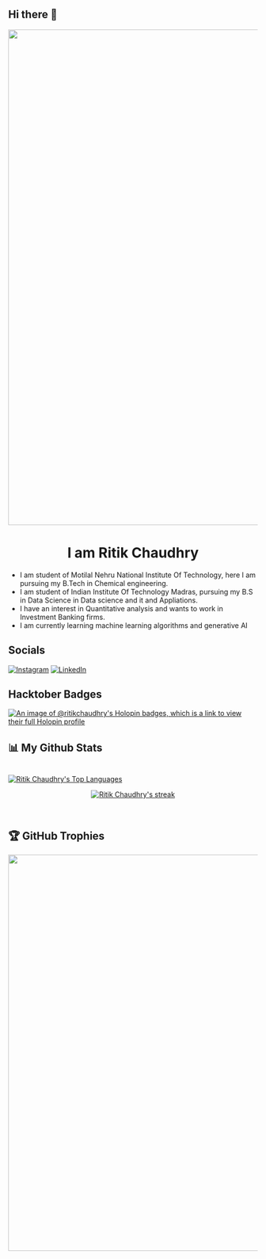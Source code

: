 ## Hi there 👋

<div align="center">
<img src="https://user-images.githubusercontent.com/94922914/233506434-36031a8f-41f2-4c8d-9252-3624edfb0953.gif" align="center" width="1000" />
<!--img src="https://user-images.githubusercontent.com/42115530/92640221-9728ca00-f2fa-11ea-8994-c72b26e937de.gif" align="center"-->
</div><h1 align="center">I am Ritik Chaudhry</h1>

- I am student of Motilal Nehru National Institute Of Technology, here I am pursuing my B.Tech in Chemical engineering.
- I am student of Indian Institute Of Technology Madras, pursuing my B.S in Data Science in Data science and it and Appliations.
- I have an interest in Quantitative analysis and wants to work in Investment Banking firms.
- I am currently learning machine learning algorithms and generative AI
## Socials
[![Instagram](https://img.shields.io/badge/Instagram-%23E4405F.svg?logo=Instagram&logoColor=white)](https://instagram.com/ritik._.chaudhry)
[![LinkedIn](https://img.shields.io/badge/LinkedIn-%230077B5.svg?logo=linkedin&logoColor=white)](https://linkedin.com/in/ritik-chaudhry)

## Hacktober Badges
[![An image of @ritikchaudhry's Holopin badges, which is a link to view their full Holopin profile](https://holopin.me/ritikchaudhry)](https://holopin.io/@ritikchaudhry)

## 📊 My Github Stats

  <br/>
    <!--<a href="https://github.com/RITIK-CHAUDHRY/github-readme-stats"><img alt="Ritik Chaudhry's Github Stats" src="https://github-readme-stats.vercel.app/api?username=RITIK-CHAUDHRY&show_icons=true&count_private=true&theme=react&hide_border=true&bg_color=0D1117" /></a>-->
  <a href="https://github.com/RITIK-CHAUDHRY/github-readme-stats"><img alt="Ritik Chaudhry's Top Languages" src="https://github-readme-stats.vercel.app/api/top-langs/?username=RITIK-CHAUDHRY&langs_count=8&count_private=true&layout=compact&theme=react&hide_border=true&bg_color=0D1117" /></a>
  <br/>
  <p align="center">
    <a href="https://github.com/RITIK-CHAUDHRY/github-readme-streak-stats">
        <img title="🔥 Get streak stats for your profile at git.io/streak-stats" alt="Ritik Chaudhry's streak" src="https://github-readme-streak-stats.herokuapp.com/?user=RITIK-CHAUDHRY&theme=black-ice&hide_border=true&stroke=0000&background=060A0CD0"/>
    </a>
</p>

<br/>

## 🏆 GitHub Trophies
<img src="https://github-trophies.vercel.app/?username=RITIK-CHAUDHRY&theme=onestar&no-frame=true" width="800"/>


